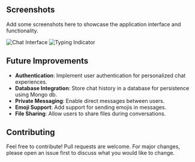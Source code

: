 
## Screenshots

Add some screenshots here to showcase the application interface and functionality.

![Chat Interface]([https://github.com/nandhuknair/sway-chat-app-frontend/issues/1#issue-2565979349](https://private-user-images.githubusercontent.com/148442024/373595058-f24c515d-0d8c-40b0-8619-336285b55b14.png?jwt=eyJhbGciOiJIUzI1NiIsInR5cCI6IkpXVCJ9.eyJpc3MiOiJnaXRodWIuY29tIiwiYXVkIjoicmF3LmdpdGh1YnVzZXJjb250ZW50LmNvbSIsImtleSI6ImtleTUiLCJleHAiOjE3MjgwMzYzODgsIm5iZiI6MTcyODAzNjA4OCwicGF0aCI6Ii8xNDg0NDIwMjQvMzczNTk1MDU4LWYyNGM1MTVkLTBkOGMtNDBiMC04NjE5LTMzNjI4NWI1NWIxNC5wbmc_WC1BbXotQWxnb3JpdGhtPUFXUzQtSE1BQy1TSEEyNTYmWC1BbXotQ3JlZGVudGlhbD1BS0lBVkNPRFlMU0E1M1BRSzRaQSUyRjIwMjQxMDA0JTJGdXMtZWFzdC0xJTJGczMlMkZhd3M0X3JlcXVlc3QmWC1BbXotRGF0ZT0yMDI0MTAwNFQxMDAxMjhaJlgtQW16LUV4cGlyZXM9MzAwJlgtQW16LVNpZ25hdHVyZT1iODUwOGQyYThjZDNiMGViNzc1MGExNDAzYTFiMDFjY2M5NzFjYWU3MjEzYTk2Y2Q2YzI5NGQyODMyOTUwZDAzJlgtQW16LVNpZ25lZEhlYWRlcnM9aG9zdCJ9.VRZifRox8wczLWgSVsBImnI0nZ8HAyozYDRnRRHbJvk))  
![Typing Indicator](link-to-screenshot)

## Future Improvements

- **Authentication**: Implement user authentication for personalized chat experiences.
- **Database Integration**: Store chat history in a database for persistence using Mongo db.
- **Private Messaging**: Enable direct messages between users.
- **Emoji Support**: Add support for sending emojis in messages.
- **File Sharing**: Allow users to share files during conversations.

## Contributing

Feel free to contribute! Pull requests are welcome. For major changes, please open an issue first to discuss what you would like to change.
